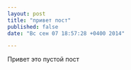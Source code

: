 ```yaml
---
layout: post
title: "привет пост"
published: false
date: "Вс сен 07 18:57:28 +0400 2014"

---
```


Привет это пустой пост
